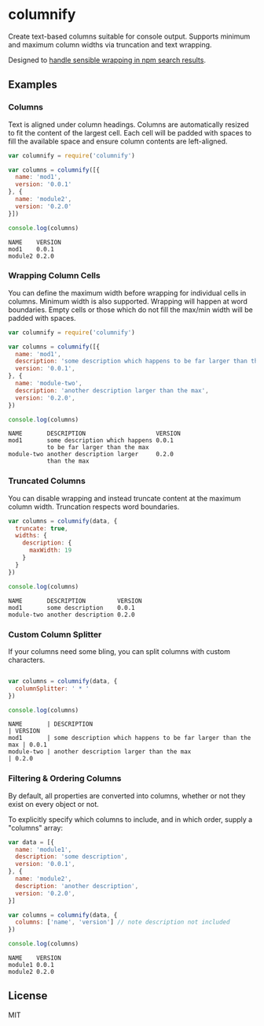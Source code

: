 # columnify

Create text-based columns suitable for console output. 
Supports minimum and maximum column widths via truncation and text wrapping.

Designed to [handle sensible wrapping in npm search results](https://github.com/isaacs/npm/pull/2328).

## Examples

### Columns

Text is aligned under column headings. Columns are automatically resized to fit the content of the largest cell. 
Each cell will be padded with spaces to fill the available space and ensure column contents are left-aligned.

```js
var columnify = require('columnify')

var columns = columnify([{
  name: 'mod1',
  version: '0.0.1'
}, {
  name: 'module2',
  version: '0.2.0'
}])

console.log(columns)
```
```
NAME    VERSION
mod1    0.0.1  
module2 0.2.0  
```

### Wrapping Column Cells

You can define the maximum width before wrapping for individual cells in columns. Minimum width is also supported. Wrapping will happen at word boundaries. Empty cells or those which do not fill the max/min width will be padded with spaces.

```js
var columnify = require('columnify')

var columns = columnify([{
  name: 'mod1',
  description: 'some description which happens to be far larger than the max',
  version: '0.0.1',
}, {
  name: 'module-two',
  description: 'another description larger than the max',
  version: '0.2.0',
})

console.log(columns)
```
```
NAME       DESCRIPTION                    VERSION
mod1       some description which happens 0.0.1
           to be far larger than the max
module-two another description larger     0.2.0
           than the max
```

### Truncated Columns

You can disable wrapping and instead truncate content at the maximum column width. Truncation respects word boundaries.

```js
var columns = columnify(data, {
  truncate: true,
  widths: {
    description: {
      maxWidth: 19
    }
  }
})

console.log(columns)
```

```
NAME       DESCRIPTION         VERSION
mod1       some description    0.0.1  
module-two another description 0.2.0  
```

### Custom Column Splitter

If your columns need some bling, you can split columns with custom characters.

```js

var columns = columnify(data, {
  columnSplitter: ' * '
})

console.log(columns)
```
```
NAME       | DESCRIPTION                                                  | VERSION
mod1       | some description which happens to be far larger than the max | 0.0.1
module-two | another description larger than the max                      | 0.2.0
```

### Filtering & Ordering Columns

By default, all properties are converted into columns, whether or not they exist on every object or not. 

To explicitly specify which columns to include, and in which order, supply a "columns" array:

```js
var data = [{
  name: 'module1',
  description: 'some description',
  version: '0.0.1',
}, {
  name: 'module2',
  description: 'another description',
  version: '0.2.0',
}]

var columns = columnify(data, {
  columns: ['name', 'version'] // note description not included
})

console.log(columns)
```

```
NAME    VERSION
module1 0.0.1
module2 0.2.0
```
## License

MIT
